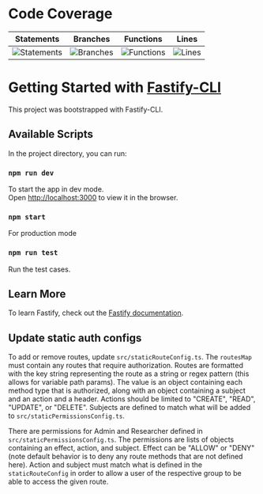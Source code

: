 # Code Coverage
| Statements                  | Branches                | Functions                 | Lines             |
| --------------------------- | ----------------------- | ------------------------- | ----------------- |
| ![Statements](https://img.shields.io/badge/statements-Unknown%25-brightgreen.svg?style=flat) | ![Branches](https://img.shields.io/badge/branches-Unknown%25-brightgreen.svg?style=flat) | ![Functions](https://img.shields.io/badge/functions-Unknown%25-brightgreen.svg?style=flat) | ![Lines](https://img.shields.io/badge/lines-Unknown%25-brightgreen.svg?style=flat) |
# Getting Started with [Fastify-CLI](https://www.npmjs.com/package/fastify-cli)
This project was bootstrapped with Fastify-CLI.

## Available Scripts

In the project directory, you can run:

### `npm run dev`

To start the app in dev mode.\
Open [http://localhost:3000](http://localhost:3000) to view it in the browser.

### `npm start`

For production mode

### `npm run test`

Run the test cases.

## Learn More

To learn Fastify, check out the [Fastify documentation](https://www.fastify.io/docs/latest/).

## Update static auth configs
To add or remove routes, update `src/staticRouteConfig.ts`. The `routesMap` must contain any routes that require authorization. Routes are formatted with the key string representing the route as a string or regex pattern (this allows for variable path params). The value is an object containing each method type that is authorized, along with an object containing a subject and an action and a header. Actions should be limited to "CREATE", "READ", "UPDATE", or "DELETE". Subjects are defined to match what will be added to `src/staticPermissionsConfig.ts`.

There are permissions for Admin and Researcher defined in `src/staticPermissionsConfig.ts`. The permissions are lists of objects containing an effect, action, and subject. Effect can be "ALLOW" or "DENY" (note default behavior is to deny any route methods that are not defined here). Action and subject must match what is defined in the `staticRouteConfig` in order to allow a user of the respective group to be able to access the given route.

